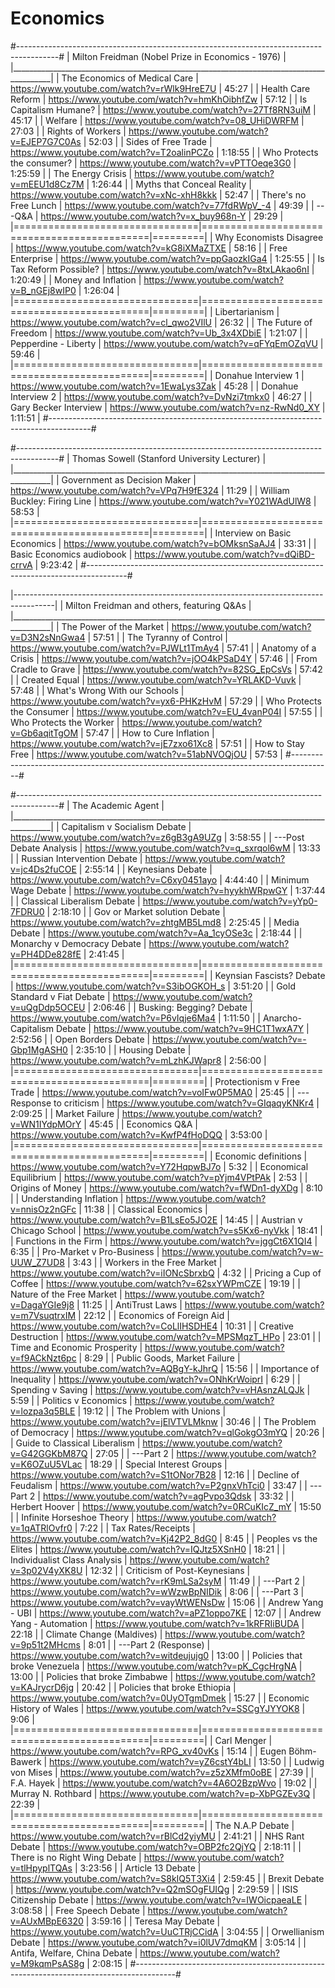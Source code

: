 # Economics
#----------------------------------------------------------------------------------------#
|                    Milton Freidman (Nobel Prize in Economics - 1976)                   |
|________________________________________________________________________________________|
| The Economics of Medical Care  | https://www.youtube.com/watch?v=rWlk9HreE7U |   45:27 |
| Health Care Reform             | https://www.youtube.com/watch?v=hmKhOibhfZw |   57:12 |
| Is Capitalism Humane?          | https://www.youtube.com/watch?v=27Tf8RN3uiM |   45:17 |
| Welfare                        | https://www.youtube.com/watch?v=08_UHiDWRFM |   27:03 |
| Rights of Workers              | https://www.youtube.com/watch?v=EJEP7G7C0As |   52:03 |
| Sides of Free Trade            | https://www.youtube.com/watch?v=T2oalinPCZo | 1:18:55 |
| Who Protects the consumer?     | https://www.youtube.com/watch?v=vPTTOeqe3G0 | 1:25:59 |
| The Energy Crisis              | https://www.youtube.com/watch?v=mEEU1d8Cz7M | 1:26:44 |
| Myths that Conceal Reality     | https://www.youtube.com/watch?v=xNc-xhH8kkk |   52:47 |
| There's no Free Lunch          | https://www.youtube.com/watch?v=77fdRWpV_-4 |   49:39 |
|  \---Q&A                       | https://www.youtube.com/watch?v=x_buy968n-Y |   29:29 |
|================================|=============================================|=========|
| Why Economists Disagree        | https://www.youtube.com/watch?v=kG8iXMaZTXE |   58:16 |
| Free Enterprise                | https://www.youtube.com/watch?v=ppGaozkIGa4 | 1:25:55 |
| Is Tax Reform Possible?        | https://www.youtube.com/watch?v=8txLAkao6nI | 1:20:49 |
| Money and Inflation            | https://www.youtube.com/watch?v=B_nGEj8wIP0 | 1:26:04 |
|================================|=============================================|=========|
| Libertarianism                 | https://www.youtube.com/watch?v=cl_qwo2VIlU |   26:32 |
| The Future of Freedom          | https://www.youtube.com/watch?v=Ub_3x4XDbiE | 1:21:07 |
| Pepperdine - Liberty           | https://www.youtube.com/watch?v=qFYqEmOZqVU |   59:46 |
|================================|=============================================|=========|
| Donahue Interview 1            | https://www.youtube.com/watch?v=1EwaLys3Zak |   45:28 |
| Donahue Interview 2            | https://www.youtube.com/watch?v=DvNzi7tmkx0 |   46:27 |
| Gary Becker Interview          | https://www.youtube.com/watch?v=nz-RwNd0_XY | 1:11:51 |
#----------------------------------------------------------------------------------------#


#----------------------------------------------------------------------------------------#
|                      Thomas Sowell (Stanford University Lecturer)                      |
|________________________________________________________________________________________|
| Government as Decision Maker   | https://www.youtube.com/watch?v=VPq7H9fE324 |   11:29 |
| William Buckley: Firing Line   | https://www.youtube.com/watch?v=Y021WAdUlW8 |   58:53 |
|================================|=============================================|=========|
| Interview on Basic Economics   | https://www.youtube.com/watch?v=bOMksnSaAJ4 |   33:31 |
| Basic Economics audiobook      | https://www.youtube.com/watch?v=dQiBD-crrvA | 9:23:42 |
#----------------------------------------------------------------------------------------#


|----------------------------------------------------------------------------------------|
|                       Milton Freidman and others, featuring Q&As                       |
|________________________________________________________________________________________|
| The Power of the Market        | https://www.youtube.com/watch?v=D3N2sNnGwa4 |   57:51 |
| The Tyranny of Control         | https://www.youtube.com/watch?v=PJWLt1TmAy4 |   57:41 |
| Anatomy of a Crisis            | https://www.youtube.com/watch?v=jOO4kPSaD4Y |   57:46 |
| From Cradle to Grave           | https://www.youtube.com/watch?v=82SG_EpCsVs |   57:42 |
| Created Equal                  | https://www.youtube.com/watch?v=YRLAKD-Vuvk |   57:48 |
| What's Wrong With our Schools  | https://www.youtube.com/watch?v=yx6-PHKzHvM |   57:29 |
| Who Protects the Consumer      | https://www.youtube.com/watch?v=EU_4vanP04I |   57:55 |
| Who Protects the Worker        | https://www.youtube.com/watch?v=Gb6aqitTgOM |   57:47 |
| How to Cure Inflation          | https://www.youtube.com/watch?v=jE7zxo61Xc8 |   57:51 |
| How to Stay Free               | https://www.youtube.com/watch?v=51abNVOQjOU |   57:53 |
#----------------------------------------------------------------------------------------#


#----------------------------------------------------------------------------------------#
|                                   The Academic Agent                                   |
|________________________________________________________________________________________|
| Capitalism v Socialism Debate  | https://www.youtube.com/watch?v=z6gB3gA9UZg | 3:58:55 |
|  \---Post Debate Analysis      | https://www.youtube.com/watch?v=q_sxrqol6wM |   13:33 |
| Russian Intervention   Debate  | https://www.youtube.com/watch?v=jc4Ds2fuCOE | 2:55:14 |
| Keynesians             Debate  | https://www.youtube.com/watch?v=C6xy0451ayo | 4:44:40 |
| Minimum Wage           Debate  | https://www.youtube.com/watch?v=hyykhWRpwGY | 1:37:44 |
| Classical Liberalism   Debate  | https://www.youtube.com/watch?v=yYp0-7FDRU0 | 2:18:10 |
| Gov or Market solution Debate  | https://www.youtube.com/watch?v=zhtgMB5Lmd8 | 2:25:45 |
| Media                  Debate  | https://www.youtube.com/watch?v=Aa_1cyOSe3c | 2:18:44 |
| Monarchy v Democracy   Debate  | https://www.youtube.com/watch?v=PH4DDe828fE | 2:41:45 |
|================================|=============================================|=========|
| Keynsian Fascists?     Debate  | https://www.youtube.com/watch?v=S3ibOGKOH_s | 3:51:20 |
| Gold Standard v Fiat   Debate  | https://www.youtube.com/watch?v=uQgDdp5OCEU | 2:06:46 |
| Busking: Begging?      Debate  | https://www.youtube.com/watch?v=P6vIqje6Ma4 | 1:11:50 |
| Anarcho-Capitalism     Debate  | https://www.youtube.com/watch?v=9HC1T1wxA7Y | 2:52:56 |
| Open Borders           Debate  | https://www.youtube.com/watch?v=-Gbp1MgASH0 | 2:35:10 |
| Housing                Debate  | https://www.youtube.com/watch?v=mLzhKJWapr8 | 2:56:00 |
|================================|=============================================|=========|
| Protectionism v Free Trade     | https://www.youtube.com/watch?v=voIFw0P5MA0 |   25:45 |
|  \---Response to criticism     | https://www.youtube.com/watch?v=GIqaqyKNKr4 | 2:09:25 |
| Market Failure                 | https://www.youtube.com/watch?v=WN1IYdpMOrY |   45:45 |
| Economics Q&A                  | https://www.youtube.com/watch?v=KwfP4fHoDQQ | 3:53:00 |
|================================|=============================================|=========|
| Economic definitions           | https://www.youtube.com/watch?v=Y72HqpwBJ7o |    5:32 |
| Economical Equilibrium         | https://www.youtube.com/watch?v=pYjm4VPtPAk |    2:53 |
| Origins of Money               | https://www.youtube.com/watch?v=fWDn1-dyXDg |    8:10 |
| Understanding Inflation        | https://www.youtube.com/watch?v=nnisOz2nGFc |   11:38 |
| Classical Economics            | https://www.youtube.com/watch?v=B1LsEo5JO2E |   14:45 |
| Austrian v Chicago School      | https://www.youtube.com/watch?v=s5Kx6-nyVkk |   18:41 |
| Functions in the Firm          | https://www.youtube.com/watch?v=jggCt6X1QI4 |    6:35 |
| Pro-Market v Pro-Business      | https://www.youtube.com/watch?v=w-UUW_Z7UD8 |    3:43 |
| Workers in the Free Market     | https://www.youtube.com/watch?v=iIONcSbrxbQ |    4:32 |
| Pricing a Cup of Coffee        | https://www.youtube.com/watch?v=62sxYWPmCZE |   19:19 |
| Nature of the Free Market      | https://www.youtube.com/watch?v=DagaYGIe9j8 |   11:25 |
| AntiTrust Laws                 | https://www.youtube.com/watch?v=m7VsuqtrxIM |   22:12 |
| Economics of Foreign Aid       | https://www.youtube.com/watch?v=CoLlIHSDHE4 |   10:31 |
| Creative Destruction           | https://www.youtube.com/watch?v=MPSMqzT_HPo |   23:01 |
| Time and Economic Prosperity   | https://www.youtube.com/watch?v=f9ACkNzt6pc |    8:29 |
| Public Goods, Market Failure   | https://www.youtube.com/watch?v=AQBgY-kJhrQ |   15:56 |
| Importance of Inequality       | https://www.youtube.com/watch?v=ONhKrWoiprI |    6:29 |
| Spending v Saving              | https://www.youtube.com/watch?v=vHAsnzALQJk |    5:59 |
| Politics v Economics           | https://www.youtube.com/watch?v=lozpa3q5BLE |   19:12 |
| The Problem with Unions        | https://www.youtube.com/watch?v=jElVTVLMknw |   30:46 |
| The Problem of Democracy       | https://www.youtube.com/watch?v=qlGokgO3mYQ |   20:26 |
| Guide to Classical Liberalism  | https://www.youtube.com/watch?v=G42GGKbM87Q |   27:05 |
|  \---Part 2                    | https://www.youtube.com/watch?v=K6OZuU5VLac |   18:29 |
| Special Interest Groups        | https://www.youtube.com/watch?v=S1tONor7B28 |   12:16 |
| Decline of Feudalism           | https://www.youtube.com/watch?v=P2gnxVhTci0 |   33:47 |
|  \---Part 2                    | https://www.youtube.com/watch?v=agPvpo3Qdsk |   33:32 |
| Herbert Hoover                 | https://www.youtube.com/watch?v=0RCuKIcZ_mY |   15:50 |
| Infinite Horseshoe Theory      | https://www.youtube.com/watch?v=1qATRlOvfr0 |    7:22 |
| Tax Rates/Receipts             | https://www.youtube.com/watch?v=Kj42P2_8dG0 |    8:45 |
| Peoples vs the Elites          | https://www.youtube.com/watch?v=IQJtz5XSnH0 |   18:21 |
| Individualist Class Analysis   | https://www.youtube.com/watch?v=3p02V4yXK8U |   12:32 |
| Criticism of Post-Keynesians   | https://www.youtube.com/watch?v=rK9mLSa2syM |   11:49 |
|  \---Part 2                    | https://www.youtube.com/watch?v=wWzwBpNIDik |    8:06 |
|   \---Part 3                   | https://www.youtube.com/watch?v=vayWtWENsDw |   15:06 |
| Andrew Yang - UBI              | https://www.youtube.com/watch?v=aPZ1oppo7KE |   12:07 |
| Andrew Yang - Automation       | https://www.youtube.com/watch?v=1kRFRIiBUDA |   22:18 |
| Climate Change (Maldives)      | https://www.youtube.com/watch?v=9p51t2MHcms |    8:01 |
|  \---Part 2 (Response)         | https://www.youtube.com/watch?v=witdeujujg0 |   13:00 |
| Policies that broke Venezuela  | https://www.youtube.com/watch?v=pK_CgcHrgNA |   13:00 |
| Policies that broke Zimbabwe   | https://www.youtube.com/watch?v=KAJrycrD6jg |   20:42 |
| Policies that broke Ethiopia   | https://www.youtube.com/watch?v=0UyOTgmDmek |   15:27 |
| Economic History of Wales      | https://www.youtube.com/watch?v=SSCgYJYYOK8 |    9:06 |
|================================|=============================================|=========|
| Carl Menger                    | https://www.youtube.com/watch?v=RPG_xv40vKs |   15:14 |
| Eugen Böhm-Bawerk              | https://www.youtube.com/watch?v=yZ6cstY4bLI |   13:50 |
| Ludwig von Mises               | https://www.youtube.com/watch?v=z5zXMfm0oBE |   27:39 |
| F.A. Hayek                     | https://www.youtube.com/watch?v=4A6O2BzpWvo |   19:02 |
| Murray N. Rothbard             | https://www.youtube.com/watch?v=p-XbPGZEv3Q |   22:39 |
|================================|=============================================|=========|
| The N.A.P              Debate  | https://www.youtube.com/watch?v=rBlCd2yiyMU | 2:41:21 |
| NHS Rant               Debate  | https://www.youtube.com/watch?v=OBP2fc2QjYQ | 2:18:11 |
| There is no Right Wing Debate  | https://www.youtube.com/watch?v=tlHpyplTQAs | 3:23:56 |
| Article 13             Debate  | https://www.youtube.com/watch?v=S8kIQ5T3Xi4 | 2:59:45 |
| Brexit                 Debate  | https://www.youtube.com/watch?v=Q2mSOgFUIQg | 2:29:59 |
| ISIS Citizenship       Debate  | https://www.youtube.com/watch?v=IWOicpaeaLE | 3:08:58 |
| Free Speech            Debate  | https://www.youtube.com/watch?v=AUxMBpE6320 | 3:59:16 |
| Teresa May             Debate  | https://www.youtube.com/watch?v=UuCTRjCCidA | 3:04:55 |
| Orwellianism           Debate  | https://www.youtube.com/watch?v=i0lUV7dmqKM | 3:05:14 |
| Antifa, Welfare, China Debate  | https://www.youtube.com/watch?v=M9kqmPsAS8g | 2:08:15 |
#----------------------------------------------------------------------------------------#
